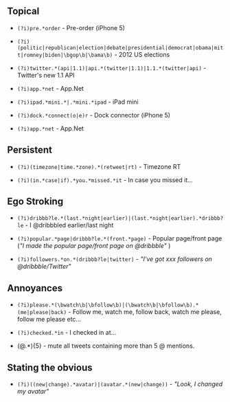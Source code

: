 Topical
-----------
* `(?i)pre.*order` - Pre-order (iPhone 5)

* `(?i)(politic|republican|election|debate|presidential|democrat|obama|mitt|romney|biden|\bgop\b|\bama\b)`  - 2012 US elections

* `(?i)twitter.*(api|1.1)|api.*(twitter|1.1)|1.1.*(twitter|api)` - Twitter's new 1.1 API

* `(?i)app.*net` - App.Net

* `(?i)ipad.*mini.*|.*mini.*ipad` - iPad mini

* `(?i)dock.*connect(o|e)r` - Dock connector (iPhone 5)

* `(?i)app.*net` - App.Net

Persistent
-----------
* `(?i)(timezone|time.*zone).*(retweet|rt)` - Timezone RT

* `(?i)(in.*case|if).*you.*missed.*it` - In case you missed it…

Ego Stroking
-----------
* `(?i)dribbb?le.*(last.*night|earlier)|(last.*night|earlier).*dribbb?le` - I @dribbbled earlier/last night

* `(?i)popular.*page|dribbb?le.*(front.*page)` - Popular page/front page (*"I made the popular page/front page on @dribbble"* )

* `(?i)followers.*on.*(dribbb?le|twitter)` - *"I've got xxx followers on @dribbble/Twitter"*

Annoyances
----------
* `(?i)please.*(\bwatch\b|\bfollow\b)|(\bwatch\b|\bfollow\b).*(me|please|back)` - Follow me, watch me, follow back, watch me please, follow me please etc...

* `(?i)checked.*in` - I checked in at...

* (@.*){5} - mute all tweets containing more than 5 @ mentions.

Stating the obvious
----------
* `(?i)((new|change).*avatar)|(avatar.*(new|change))` - *"Look, I changed my avatar"*


